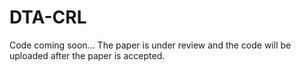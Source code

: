 # DTA-CRL
Code coming soon... The paper is under review and the code will be uploaded after the paper is accepted.
